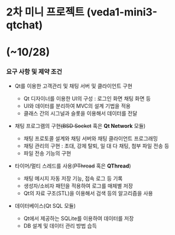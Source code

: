 #  2차 미니 프로젝트 (veda1-mini3-qtchat)
# (~10/28)
### 요구 사항 및 제약 조건
* Qt를 이용한 고객관리 및 채팅 서버 및 클라이언트 구현
    * Qt 디자이너를 이용한 UI의 구성 : 로그인 화면 채팅 화면 등
    * UI와 데이터를 분리하여 MVC의 설계 기법을 적용
    * 클래스 간의 시그널과 슬롯을 이용해서 데이터를 전달

* 채팅 프로그램의 구현~~(BSD Socket~~ 혹은 **Qt Network** 모듈)
    * 채팅 프로토콜 설계와 채팅 서버와 채팅 클라이언트 프로그래밍
    * 채팅 관리의 구현 : 초대, 강제 탈퇴, 일 대 다 채팅, 첨부 파일 전송 등
    * 파일 전송 기능의 구현
    
* 타이머/멀티 스레드를 사용(~~PThread~~ 혹은 **QThread**)
    * 채팅 메시지 자동 저장 기능, 접속 로그 등 기록
    * 생성자/소비자 패턴을 적용하여 로그를 매체별 저장
    * Qt의 자료 구조(STL)을 이용해서 검색 등의 알고리즘을 사용
    
* 데이터베이스(Qt SQL 모듈)
    * Qt에서 제공하는 SQLite를 이용하여 데이터를 저장
    * DB 설계 및 데이터 관리 방법 습득
